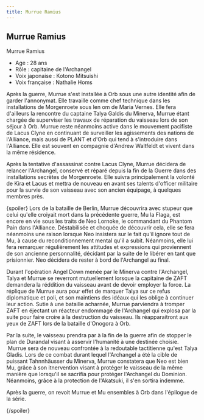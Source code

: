```yaml
---
title: Murrue Ramius
---
```


Murrue Ramius
-------------

Murrue Ramius


- Age : 28 ans  
- Rôle : capitaine de l'Archangel  
- Voix japonaise : Kotono Mitsuishi  
- Voix française : Nathalie Homs


Après la guerre, Murrue s'est installée à Orb sous une autre identité afin de garder l'annonymat. Elle travaille comme chef technique dans les installations de Morgenroete sous len om de Maria Vernes. Elle fera d'ailleurs la rencontre du captaine Talya Galdis du Minerva, Murrue étant chargée de superviser les travaux de réparation du vaisseau lors de son séjour à Orb. Murrue reste néanmoins active dans le mouvement pacifiste de Lacus Clyne en continuant de surveiller les agissements des nations de l'Alliance, mais aussi de PLANT et d'Orb qui tend à s'introduire dans l'Alliance. Elle est souvent en compagnie d'Andrew Waltfeldt et vivent dans la même résidence.


Après la tentative d'assassinat contre Lacus Clyne, Murrue décidera de relancer l'Archangel, conservé et réparé depuis la fin de la Guerre dans des installations secrètes de Morgenroete. Elle suivra principalement la volonté de Kira et Lacus et mettra de nouveau en avant ses talents d'officer militaire pour la survie de son vaisseau avec son ancien équipage, à quelques membres près.


{spoiler}
Lors de la bataille de Berlin, Murrue découvrira avec stupeur que celui qu'elle croiyait mort dans la précédente guerre, Mu la Flaga, est encore en vie sous les traits de Neo Lornoke, le commandant du Phantom Pain dans l'Alliance. Déstabilisée et choquée de découvrir cela, elle se fera néanmoins une raison lorsque Neo insistera sur le fait qu'il ignore tout de Mu, à cause du reconditionnement mental qu'il a subit. Néanmoins, elle lui fera remarquer régulièrement les attitudes et expressions qui proviennent de son ancienne personnalité, décidant par la suite de le libérer en tant que prisionnier. Neo décidera de rester à bord de l'Archangel au final.


Durant l'opération Angel Down menée par le Minerva contre l'Archangel, Talya et Murrue se reverront mutuellement lorsque la capitaine de ZAFT demandera la réddition du vaisseau avant de devoir employer la force. La réplique de Murrue aura pour effet de marquer Talya sur ce refus diplomatique et poli, et son maintiens des idéaux qui les oblige à continuer leur action. Sutie à une bataille acharnée, Murrue parviendra à tromper ZAFT en éjectant un réacteur endommagé de l'Archangel qui explosa par la suite pour faire croire à la destruction du vaisseau. Ils réapparaitront aux yeux de ZAFT lors de la bataille d'Onogora à Orb.


Par la suite, le vaisseau prendra par à la fin de la guerre afin de stopper le plan de Durandal visant à asservir l'humanité à une destinée choisie.  Murrue sera de nouveau confrontée à la redoutable tactitienne qu'est Talya Gladis. Lors de ce combat durant lequel l'Archangel a été la cible de puissant Tahnnhäusser du Minerva, Murrue constatera que Neo est bien Mu, grâce à son itnervention visant à protéger le vaisseau de la même manière que lorsqu'il se sacrifia pour protéger l'Archangel du Dominion. Néanmoins, grâce à la protection de l'Akatsuki, il s'en sortira indemme.


Après la guerre, on revoit Murrue et Mu ensembles à Orb dans l'épilogue de la série.


{/spoiler}